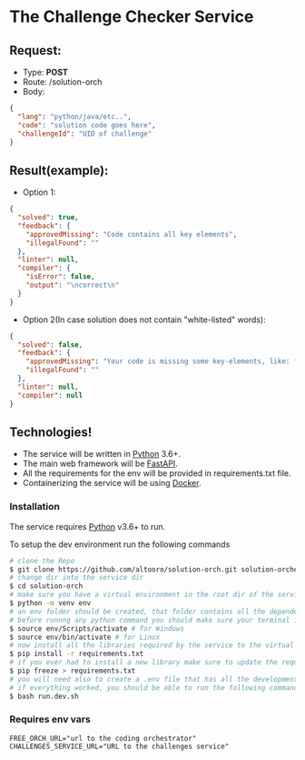 # The Challenge Checker Service

## Request:

- Type: <b>POST</b>
- Route: /solution-orch
- Body:

```json
{
  "lang": "python/java/etc..",
  "code": "solution code goes here",
  "challengeId": "UID of challenge"
}
```

## Result(example):

- Option 1:

```json
{
  "solved": true,
  "feedback": {
    "approvedMissing": "Code contains all key elements",
    "illegalFound": ""
  },
  "linter": null,
  "compiler": {
    "isError": false,
    "output": "\ncorrect\n"
  }
}
```

- Option 2(In case solution does not contain "white-listed" words):

```json
{
  "solved": false,
  "feedback": {
    "approvedMissing": "Your code is missing some key-elements, like: for, if",
    "illegalFound": ""
  },
  "linter": null,
  "compiler": null
}
```

## Technologies!

- The service will be written in [Python](https://python.org/) 3.6+.
- The main web framework will be [FastAPI](https://fastapi.tiangolo.com/).
- All the requirements for the env will be provided in requirements.txt file.
- Containerizing the service will be using [Docker](https://www.docker.com/).

### Installation

The service requires [Python](https://python.org/) v3.6+ to run.

To setup the dev environment run the following commands

```sh
# clone the Repo
$ git clone https://github.com/altooro/solution-orch.git solution-orchestrator
# change dir into the service dir
$ cd solution-orch
# make sure you have a virtual environment in the root dir of the service by running
$ python -m venv env
# an env folder should be created, that folder contains all the dependecies the service will need
# before runnng any python command you should make sure your terminal is using the virtual environment
$ source env/Scripts/activate # for Windows
$ source env/bin/activate # for Linux
# now install all the libraries required by the service to the virtual environment by running
$ pip install -r requirements.txt
# if you ever had to install a new library make sure to update the requirements.txt
$ pip freeze > requirements.txt
# you will need also to create a .env file that has all the development environment variables for the service
# if everything worked, you should be able to run the following command to start the server
$ bash run.dev.sh
```

### Requires env vars

```env
FREE_ORCH_URL="url to the coding orchestrator"
CHALLENGES_SERVICE_URL="URL to the challenges service"
```
